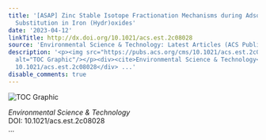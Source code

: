 ```yaml
---
title: '[ASAP] Zinc Stable Isotope Fractionation Mechanisms during Adsorption on and
  Substitution in Iron (Hydr)oxides'
date: '2023-04-12'
linkTitle: http://dx.doi.org/10.1021/acs.est.2c08028
source: 'Environmental Science & Technology: Latest Articles (ACS Publications)'
description: '<p><img src="https://pubs.acs.org/cms/10.1021/acs.est.2c08028/asset/images/medium/es2c08028_0006.gif"
  alt="TOC Graphic"/></p><div><cite>Environmental Science & Technology</cite></div><div>DOI:
  10.1021/acs.est.2c08028</div> ...'
disable_comments: true
---
```

<p><img src="https://pubs.acs.org/cms/10.1021/acs.est.2c08028/asset/images/medium/es2c08028_0006.gif" alt="TOC Graphic"/></p><div><cite>Environmental Science & Technology</cite></div><div>DOI: 10.1021/acs.est.2c08028</div> ...